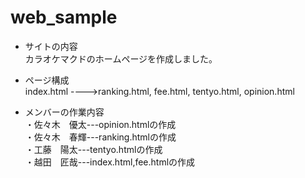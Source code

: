 # web_sample

- サイトの内容  
    カラオケマクドのホームページを作成しました。

- ページ構成  
index.html ---->ranking.html,  fee.html,  tentyo.html,  opinion.html

- メンバーの作業内容  
    ・佐々木　優太---opinion.htmlの作成  
    ・佐々木　春輝---ranking.htmlの作成  
    ・工藤　陽太---tentyo.htmlの作成  
    ・越田　匠哉---index.html,fee.htmlの作成
